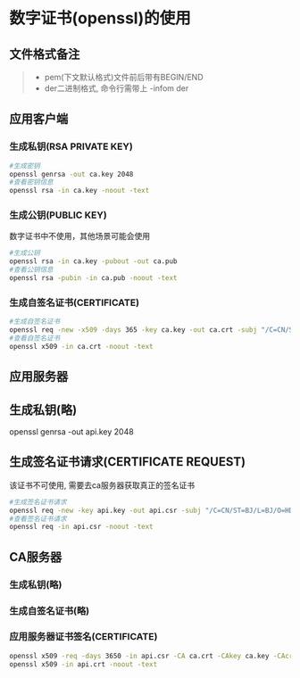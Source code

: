 # 数字证书(openssl)的使用                                                                                                                                                                    
## 文件格式备注
> * pem(下文默认格式)文件前后带有BEGIN/END
> * der二进制格式, 命令行需带上 -infom der 
## 应用客户端
### 生成私钥(RSA PRIVATE KEY)
```bash
#生成密钥
openssl genrsa -out ca.key 2048
#查看密钥信息
openssl rsa -in ca.key -noout -text
```
### 生成公钥(PUBLIC KEY)
数字证书中不使用，其他场景可能会使用
```bash
#生成公钥
openssl rsa -in ca.key -pubout -out ca.pub
#查看公钥信息
openssl rsa -pubin -in ca.pub -noout -text
```
### 生成自签名证书(CERTIFICATE)
```bash
#生成自签名证书
openssl req -new -x509 -days 365 -key ca.key -out ca.crt -subj "/C=CN/ST=BJ/L=BJ/O=HD/OU=dev/CN=ca/emailAddress=ca@world.com"
#查看自签名证书
openssl x509 -in ca.crt -noout -text
```
## 应用服务器
## 生成私钥(略)
openssl genrsa -out api.key 2048
## 生成签名证书请求(CERTIFICATE REQUEST)
该证书不可使用, 需要去ca服务器获取真正的签名证书
```bash
#生成签名证书请求
openssl req -new -key api.key -out api.csr -subj "/C=CN/ST=BJ/L=BJ/O=HD/OU=ops/CN=*.joker.com/emailAddress=hello@world.com"
#查看签名证书请求
openssl req -in api.csr -noout -text
```
## CA服务器
### 生成私钥(略)
### 生成自签名证书(略)
### 应用服务器证书签名(CERTIFICATE)
```bash
openssl x509 -req -days 3650 -in api.csr -CA ca.crt -CAkey ca.key -CAcreateserial -out api.crt
openssl x509 -in api.crt -noout -text
```